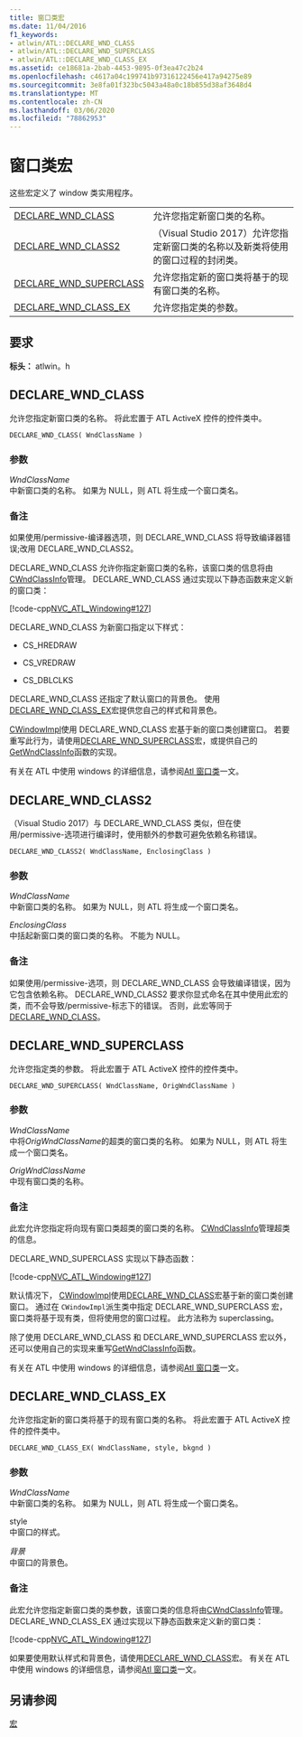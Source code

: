 ```yaml
---
title: 窗口类宏
ms.date: 11/04/2016
f1_keywords:
- atlwin/ATL::DECLARE_WND_CLASS
- atlwin/ATL::DECLARE_WND_SUPERCLASS
- atlwin/ATL::DECLARE_WND_CLASS_EX
ms.assetid: ce18681a-2bab-4453-9895-0f3ea47c2b24
ms.openlocfilehash: c4617a04c199741b97316122456e417a94275e89
ms.sourcegitcommit: 3e8fa01f323bc5043a48a0c18b855d38af3648d4
ms.translationtype: MT
ms.contentlocale: zh-CN
ms.lasthandoff: 03/06/2020
ms.locfileid: "78862953"
---
```

# <a name="window-class-macros"></a>窗口类宏

这些宏定义了 window 类实用程序。

|||
|-|-|
|[DECLARE_WND_CLASS](#declare_wnd_class)|允许您指定新窗口类的名称。|
|[DECLARE_WND_CLASS2](#declare_wnd_class2)|（Visual Studio 2017）允许您指定新窗口类的名称以及新类将使用的窗口过程的封闭类。|
|[DECLARE_WND_SUPERCLASS](#declare_wnd_superclass)|允许您指定新的窗口类将基于的现有窗口类的名称。|
|[DECLARE_WND_CLASS_EX](#declare_wnd_class_ex)|允许您指定类的参数。|

## <a name="requirements"></a>要求

**标头：** atlwin。h

##  <a name="declare_wnd_class"></a>DECLARE_WND_CLASS

允许您指定新窗口类的名称。 将此宏置于 ATL ActiveX 控件的控件类中。

```
DECLARE_WND_CLASS( WndClassName )
```

### <a name="parameters"></a>参数

*WndClassName*<br/>
中新窗口类的名称。 如果为 NULL，则 ATL 将生成一个窗口类名。

### <a name="remarks"></a>备注

如果使用/permissive-编译器选项，则 DECLARE_WND_CLASS 将导致编译器错误;改用 DECLARE_WND_CLASS2。

DECLARE_WND_CLASS 允许你指定新窗口类的名称，该窗口类的信息将由[CWndClassInfo](cwndclassinfo-class.md)管理。 DECLARE_WND_CLASS 通过实现以下静态函数来定义新的窗口类：

[!code-cpp[NVC_ATL_Windowing#127](../../atl/codesnippet/cpp/window-class-macros_1.cpp)]

DECLARE_WND_CLASS 为新窗口指定以下样式：

- CS_HREDRAW

- CS_VREDRAW

- CS_DBLCLKS

DECLARE_WND_CLASS 还指定了默认窗口的背景色。 使用[DECLARE_WND_CLASS_EX](#declare_wnd_class_ex)宏提供您自己的样式和背景色。

[CWindowImpl](cwindowimpl-class.md)使用 DECLARE_WND_CLASS 宏基于新的窗口类创建窗口。 若要重写此行为，请使用[DECLARE_WND_SUPERCLASS](#declare_wnd_superclass)宏，或提供自己的[GetWndClassInfo](cwindowimpl-class.md#getwndclassinfo)函数的实现。

有关在 ATL 中使用 windows 的详细信息，请参阅[Atl 窗口类](../../atl/atl-window-classes.md)一文。

##  <a name="declare_wnd_class2"></a>DECLARE_WND_CLASS2

（Visual Studio 2017）与 DECLARE_WND_CLASS 类似，但在使用/permissive-选项进行编译时，使用额外的参数可避免依赖名称错误。

```
DECLARE_WND_CLASS2( WndClassName, EnclosingClass )
```

### <a name="parameters"></a>参数

*WndClassName*<br/>
中新窗口类的名称。 如果为 NULL，则 ATL 将生成一个窗口类名。

*EnclosingClass*<br/>
中括起新窗口类的窗口类的名称。 不能为 NULL。

### <a name="remarks"></a>备注

如果使用/permissive-选项，则 DECLARE_WND_CLASS 会导致编译错误，因为它包含依赖名称。 DECLARE_WND_CLASS2 要求你显式命名在其中使用此宏的类，而不会导致/permissive-标志下的错误。
否则，此宏等同于[DECLARE_WND_CLASS](#declare_wnd_class)。

##  <a name="declare_wnd_superclass"></a>DECLARE_WND_SUPERCLASS

允许您指定类的参数。 将此宏置于 ATL ActiveX 控件的控件类中。

```
DECLARE_WND_SUPERCLASS( WndClassName, OrigWndClassName )
```

### <a name="parameters"></a>参数

*WndClassName*<br/>
中将*OrigWndClassName*的超类的窗口类的名称。 如果为 NULL，则 ATL 将生成一个窗口类名。

*OrigWndClassName*<br/>
中现有窗口类的名称。

### <a name="remarks"></a>备注

此宏允许您指定将向现有窗口类超类的窗口类的名称。 [CWndClassInfo](cwndclassinfo-class.md)管理超类的信息。

DECLARE_WND_SUPERCLASS 实现以下静态函数：

[!code-cpp[NVC_ATL_Windowing#127](../../atl/codesnippet/cpp/window-class-macros_1.cpp)]

默认情况下， [CWindowImpl](cwindowimpl-class.md)使用[DECLARE_WND_CLASS](#declare_wnd_class)宏基于新的窗口类创建窗口。 通过在 `CWindowImpl`派生类中指定 DECLARE_WND_SUPERCLASS 宏，窗口类将基于现有类，但将使用您的窗口过程。 此方法称为 superclassing。

除了使用 DECLARE_WND_CLASS 和 DECLARE_WND_SUPERCLASS 宏以外，还可以使用自己的实现来重写[GetWndClassInfo](cwindowimpl-class.md#getwndclassinfo)函数。

有关在 ATL 中使用 windows 的详细信息，请参阅[Atl 窗口类](../../atl/atl-window-classes.md)一文。

##  <a name="declare_wnd_class_ex"></a>DECLARE_WND_CLASS_EX

允许您指定新的窗口类将基于的现有窗口类的名称。 将此宏置于 ATL ActiveX 控件的控件类中。

```
DECLARE_WND_CLASS_EX( WndClassName, style, bkgnd )
```

### <a name="parameters"></a>参数

*WndClassName*<br/>
中新窗口类的名称。 如果为 NULL，则 ATL 将生成一个窗口类名。

style<br/>
中窗口的样式。

*背景*<br/>
中窗口的背景色。

### <a name="remarks"></a>备注

此宏允许您指定新窗口类的类参数，该窗口类的信息将由[CWndClassInfo](cwndclassinfo-class.md)管理。 DECLARE_WND_CLASS_EX 通过实现以下静态函数来定义新的窗口类：

[!code-cpp[NVC_ATL_Windowing#127](../../atl/codesnippet/cpp/window-class-macros_1.cpp)]

如果要使用默认样式和背景色，请使用[DECLARE_WND_CLASS](#declare_wnd_class)宏。 有关在 ATL 中使用 windows 的详细信息，请参阅[Atl 窗口类](../../atl/atl-window-classes.md)一文。

## <a name="see-also"></a>另请参阅

[宏](atl-macros.md)
